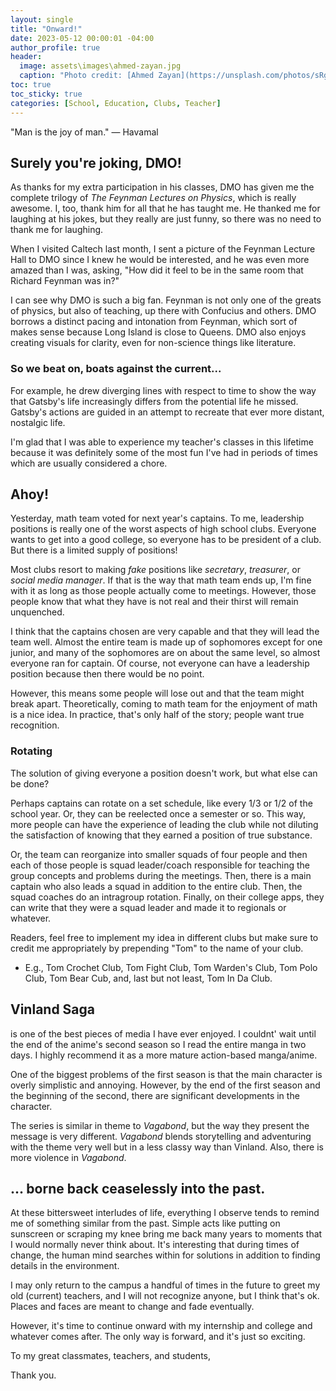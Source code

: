 ```yaml
---
layout: single
title: "Onward!"
date: 2023-05-12 00:00:01 -04:00
author_profile: true
header: 
  image: assets\images\ahmed-zayan.jpg
  caption: "Photo credit: [Ahmed Zayan](https://unsplash.com/photos/sRg9N_0pn1Q)" 
toc: true
toc_sticky: true
categories: [School, Education, Clubs, Teacher]
---
```


"Man is the joy of man." — Havamal

## Surely you're joking, DMO!
As thanks for my extra participation in his classes, DMO has given me the complete trilogy of *The Feynman Lectures on Physics*, which is really awesome. I, too, thank him for all that he has taught me. He thanked me for laughing at his jokes, but they really are just funny, so there was no need to thank me for laughing. 

When I visited Caltech last month, I sent a picture of the Feynman Lecture Hall to DMO since I knew he would be interested, and he was even more amazed than I was, asking, "How did it feel to be in the same room that Richard Feynman was in?"

I can see why DMO is such a big fan. Feynman is not only one of the greats of physics, but also of teaching, up there with Confucius and others. DMO borrows a distinct pacing and intonation from Feynman, which sort of makes sense because Long Island is close to Queens. DMO also enjoys creating visuals for clarity, even for non-science things like literature. 

### So we beat on, boats against the current...
For example, he drew diverging lines with respect to time to show the way that Gatsby's life increasingly differs from the potential life he missed. Gatsby's actions are guided in an attempt to recreate that ever more distant, nostalgic life. 

I'm glad that I was able to experience my teacher's classes in this lifetime because it was definitely some of the most fun I've had in periods of times which are usually considered a chore. 

## Ahoy!
Yesterday, math team voted for next year's captains. To me, leadership positions is really one of the worst aspects of high school clubs. Everyone wants to get into a good college, so everyone has to be president of a club. But there is a limited supply of positions!

Most clubs resort to making *fake* positions like *secretary*, *treasurer*, or *social media manager*. If that is the way that math team ends up, I'm fine with it as long as those people actually come to meetings. However, those people know that what they have is not real and their thirst will remain unquenched. 

I think that the captains chosen are very capable and that they will lead the team well. Almost the entire team is made up of sophomores except for one junior, and many of the sophomores are on about the same level, so almost everyone ran for captain. Of course, not everyone can have a leadership position because then there would be no point. 

However, this means some people will lose out and that the team might break apart. Theoretically, coming to math team for the enjoyment of math is a nice idea. In practice, that's only half of the story; people want true recognition. 

### Rotating
The solution of giving everyone a position doesn't work, but what else can be done? 

Perhaps captains can rotate on a set schedule, like every 1/3 or 1/2 of the school year. Or, they can be reelected once a semester or so. This way, more people can have the experience of leading the club while not diluting the satisfaction of knowing that they earned a position of true substance. 

Or, the team can reorganize into smaller squads of four people and then each of those people is squad leader/coach responsible for teaching the group concepts and problems during the meetings. Then, there is a main captain who also leads a squad in addition to the entire club. Then, the squad coaches do an intragroup rotation. Finally, on their college apps, they can write that they were a squad leader and made it to regionals or whatever.

Readers, feel free to implement my idea in different clubs but make sure to credit me appropriately by prepending "Tom" to the name of your club. 
- E.g., Tom Crochet Club, Tom Fight Club, Tom Warden's Club, Tom Polo Club, Tom Bear Cub, and, last but not least, Tom In Da Club. 

## Vinland Saga
is one of the best pieces of media I have ever enjoyed. I couldnt' wait until the end of the anime's second season so I read the entire manga in two days. I highly recommend it as a more mature action-based manga/anime. 

One of the biggest problems of the first season is that the main character is overly simplistic and annoying. However, by the end of the first season and the beginning of the second, there are significant developments in the character. 

The series is similar in theme to *Vagabond*, but the way they present the message is very different. *Vagabond* blends storytelling and adventuring with the theme very well but in a less classy way than Vinland. Also, there is more violence in *Vagabond*. 

## ... borne back ceaselessly into the past.
At these bittersweet interludes of life, everything I observe tends to remind me of something similar from the past. Simple acts like putting on sunscreen or scraping my knee bring me back many years to moments that I would normally never think about. It's interesting that during times of change, the human mind searches within for solutions in addition to finding details in the environment. 

I may only return to the campus a handful of times in the future to greet my old (current) teachers, and I will not recognize anyone, but I think that's ok. Places and faces are meant to change and fade eventually. 

However, it's time to continue onward with my internship and college and whatever comes after. The only way is forward, and it's just so exciting. 

To my great classmates, teachers, and students,

Thank you. 